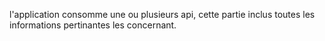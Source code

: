 l'application consomme une ou plusieurs api, cette partie inclus toutes les informations pertinantes les concernant.